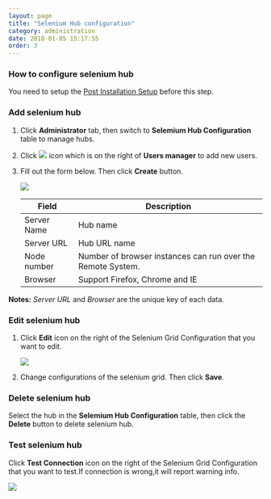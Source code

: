 ```yaml
---
layout: page
title: "Selenium Hub configuration"
category: administration
date: 2018-01-05 15:17:55
order: 3
---
```

### How to configure selenium hub
   You need to setup the [Post Installation Setup] before this step.
### Add selenium hub 
  1. Click **Administrator** tab, then switch to  **Selemium Hub Configuration** table to manage hubs.  
  2. Click ![][add_icon] icon which is on the right of **Users manager** to add new users. 
  3. Fill out the form below. Then click **Create** button.
  
	
     ![][administrator_hub]
	  
     |   Field                | Description                                                         |
     | -------------------    |---------------------------                                          | 
     | Server Name            | Hub name                                                            |  
     | Server URL             | Hub URL name                                                        |
     | Node number            | Number of browser instances can run over the Remote System.        |  
     | Browser                | Support Firefox, Chrome and IE |	
     
**Notes:** 
*Server URL* and *Browser* are the unique key of each data.
 
	
### Edit selenium hub 
  1. Click **Edit** icon on the right of the Selenium Grid Configuration that you want to edit.
  
     ![][administrator_edit_selenium_grid]
     
  2. Change configurations of the selenium grid. Then click **Save**.
	 
### Delete selenium hub 
  Select the hub in the **Selemium Hub Configuration** table, then click the 	**Delete** button to delete selenium hub. 
  
### Test selenium hub   
  Click **Test Connection** icon on the right of the Selenium Grid Configuration that you want to test.If connection is wrong,it will 
  report warning info.  
  
   ![][administrator_selenium_grid_test]

	 
[administrator_hub]: ../images/administrator/administrator_hub.png
[Post Installation Setup]: ../installation/installlation-post-installation.html
[add_icon]: ../images/administrator/Administrator_add_icon.png
[administrator_edit_selenium_grid]: ../images/administrator/administrator_edit_selenium_grid.png
[administrator_selenium_grid_test]: ../images/administrator/administrator_test_selenium_grid.png
